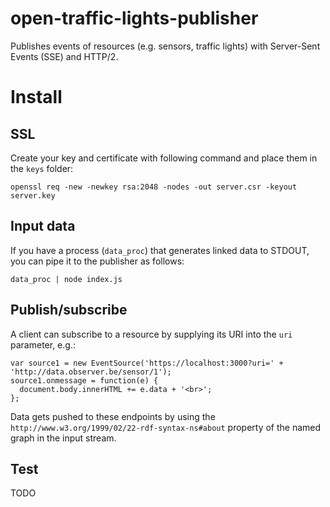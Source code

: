 # open-traffic-lights-publisher

Publishes events of resources (e.g. sensors, traffic lights) with Server-Sent Events (SSE) and HTTP/2.
# Install

## SSL

Create your key and certificate with following command and place them in the `keys` folder:
```
openssl req -new -newkey rsa:2048 -nodes -out server.csr -keyout server.key
```

## Input data

If you have a process (`data_proc`) that generates linked data to STDOUT, you can pipe it to
the publisher as follows:
```
data_proc | node index.js
```

## Publish/subscribe

A client can subscribe to a resource by supplying its URI into the `uri` parameter, e.g.:

```
var source1 = new EventSource('https://localhost:3000?uri=' + 'http://data.observer.be/sensor/1');
source1.onmessage = function(e) {
  document.body.innerHTML += e.data + '<br>';
};
```

Data gets pushed to these endpoints by using the `http://www.w3.org/1999/02/22-rdf-syntax-ns#about` property of the named graph in the input stream.

## Test

TODO





